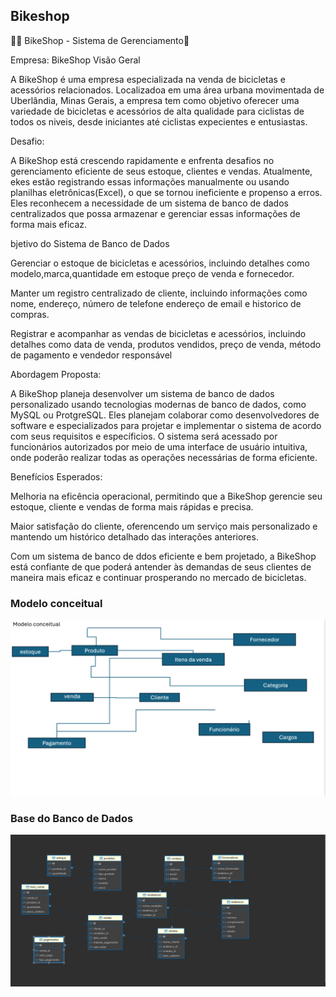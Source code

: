## Bikeshop

🚴‍♂️ BikeShop - Sistema de Gerenciamento🚀

Empresa: BikeShop
Visão Geral

A BikeShop é uma empresa especializada na venda de bicicletas e acessórios relacionados. Localizadoa em uma área urbana movimentada de Uberlândia, Minas Gerais, a empresa tem como objetivo oferecer uma variedade de bicicletas e acessórios de alta qualidade para ciclistas de todos os niveis, desde iniciantes até ciclistas expecientes e entusiastas.

Desafio:

A BikeShop está crescendo rapidamente e enfrenta desafios no gerenciamento eficiente de seus estoque, clientes e vendas. Atualmente, ekes estão registrando essas informações manualmente ou usando planilhas eletrônicas(Excel), o que se tornou ineficiente e propenso a erros. Eles reconhecem a necessidade de um sistema de banco de dados centralizados que possa armazenar e gerenciar essas informações de forma mais eficaz.

bjetivo do Sistema de Banco de Dados

Gerenciar o estoque de bicicletas e acessórios, incluindo detalhes como modelo,marca,quantidade em estoque preço de venda e fornecedor.

Manter um registro centralizado de cliente, incluindo informações como nome, endereço, número de telefone endereço de email e historico de compras.

Registrar e acompanhar as vendas de bicicletas e acessórios, incluindo detalhes como data de venda, produtos vendidos, preço de venda, método de pagamento e vendedor responsável

Abordagem Proposta:

A BikeShop planeja desenvolver um sistema de banco de dados personalizado usando tecnologias modernas de banco de dados, como MySQL ou ProtgreSQL. Eles planejam colaborar como desenvolvedores de software e especializados para projetar e implementar o sistema de acordo com seus requisitos e específicios. O sistema será acessado por funcionários autorizados por meio de uma interface de usuário intuitiva, onde poderão realizar todas as operações necessárias de forma eficiente.

Benefícios Esperados:

Melhoria na eficência operacional, permitindo que a BikeShop gerencie seu estoque, cliente e vendas de forma mais rápidas e precisa.

Maior satisfação do cliente, oferencendo um serviço mais personalizado e mantendo um histórico detalhado das interações anteriores.

Com um sistema de banco de ddos eficiente e bem projetado, a BikeShop está confiante de que poderá antender às demandas de seus clientes de maneira mais eficaz e continuar prosperando no mercado de bicicletas.

### Modelo conceitual 

<div align="center">
<img src="img/modeloconceitual.png">
</div>

### Base do Banco de Dados

<div align="center">
<img src="img/bike.png">
</div>



